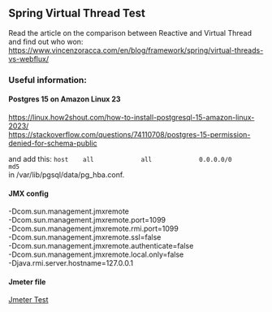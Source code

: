 ## Spring Virtual Thread Test

Read the article on the comparison between Reactive and Virtual Thread and find out who won: \
https://www.vincenzoracca.com/en/blog/framework/spring/virtual-threads-vs-webflux/

### Useful information:

#### Postgres 15 on Amazon Linux 23

https://linux.how2shout.com/how-to-install-postgresql-15-amazon-linux-2023/ \
https://stackoverflow.com/questions/74110708/postgres-15-permission-denied-for-schema-public

and add this:
`host    all             all             0.0.0.0/0            md5` \
in /var/lib/pgsql/data/pg_hba.conf.

#### JMX config
-Dcom.sun.management.jmxremote \
-Dcom.sun.management.jmxremote.port=1099 \
-Dcom.sun.management.jmxremote.rmi.port=1099 \
-Dcom.sun.management.jmxremote.ssl=false \
-Dcom.sun.management.jmxremote.authenticate=false \
-Dcom.sun.management.jmxremote.local.only=false \
-Djava.rmi.server.hostname=127.0.0.1

#### Jmeter file
[Jmeter Test](vt-vs-webflux.jmx)